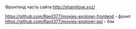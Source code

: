 Фронтенд часть сайта http://shamilove.xyz/

https://github.com/Ravil377/movies-explorer-frontend - фронт
https://github.com/Ravil377/movies-explorer-api - бэк
